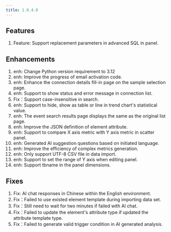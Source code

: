 ```yaml
---
title: 1.0.4.0
---
```


## Features
1. Feature: Support  replacement parameters in advanced SQL in panel.

## Enhancements
1. enh: Change Python version requirement to 3.12
1. enh: Improve the progress of email activation code.
1. enh: Enhance the connection details fill-in page on the sample selection page.
1. enh: Support to show status and error message in connection list.
1. Fix：Support case-insensitive in search.
1. enh: Support to hide, show as table or line in trend chart's statistical value.
1. enh: The event search results page displays the same as the original list page.
1. enh: Improve the JSON definition of element attribute.
1. enh: Support to compare X axis metric with Y axis metric in scatter panel. 
1. enh: Generated AI suggestion questions based on initiated language.
1. enh: Improve the efficiency of complex metrics generation.
1. enh: Only support UTF-8 CSV file in data import.
1. enh: Support to set the range of Y axis when editing panel.
1. enh: Support tbname in the panel dimensions.

## Fixes
1. Fix: AI chat responses in Chinese within the English environment.
1. Fix：Failed to use  existed element template during importing data set.
1. Fix：Still need to wait for two minutes if failed with AI chat.
1. Fix：Failed to update the element's attribute type if updated the attribute template type.
1. Fix：Failed to generate valid trigger condition in AI generated analysis.

